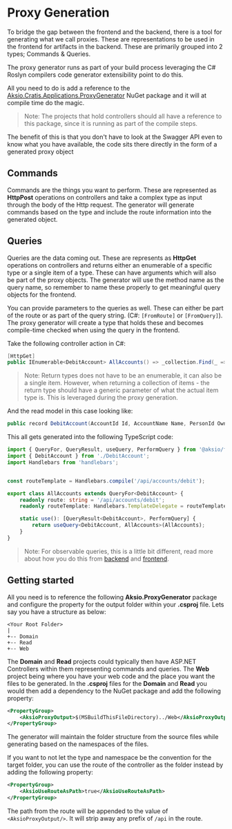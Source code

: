 # Proxy Generation

To bridge the gap between the frontend and the backend, there is a tool for generating what we call proxies.
These are representations to be used in the frontend for artifacts in the backend. These are primarily grouped into 2
types; Commands & Queries.

The proxy generator runs as part of your build process leveraging the C# Roslyn compilers code generator extensibility point
to do this.

All you need to do is add a reference to the [Aksio.Cratis.Applications.ProxyGenerator](https://www.nuget.org/packages/Aksio.Cratis.Applications.ProxyGenerator/) NuGet
package and it will at compile time do the magic.

> Note: The projects that hold controllers should all have a reference to this package, since it is running as part of the
> compile steps.

The benefit of this is that you don't have to look at the Swagger API even to know what you have available, the code sits
there directly in the form of a generated proxy object

## Commands

Commands are the things you want to perform. These are represented as **HttpPost** operations on controllers and take a
complex type as input through the body of the Http request. The generator will generate commands based on the type and
include the route information into the generated object.

## Queries

Queries are the data coming out. These are represents as **HttpGet** operations on controllers and returns either an enumerable
of a specific type or a single item of a type. These can have arguments which will also be part of the proxy objects. The generator will use the
method name as the query name, so remember to name these properly to get meaningful query objects for the frontend.

You can provide parameters to the queries as well. These can either be part of the route or as part of the query string.
(C#: `[FromRoute]` or `[FromQuery]`). The proxy generator will create a type that holds these and becomes compile-time
checked when using the query in the frontend.

Take the following controller action in C#:

```csharp
[HttpGet]
public IEnumerable<DebitAccount> AllAccounts() => _collection.Find(_ => true).ToList();
```

> Note: Return types does not have to be an enumerable, it can also be a single item. However, when returning a collection
> of items - the return type should have a generic parameter of what the actual item type is. This is leveraged during
> the proxy generation.

And the read model in this case looking like:

```csharp
public record DebitAccount(AccountId Id, AccountName Name, PersonId Owner, double Balance);
```

This all gets generated into the following TypeScript code:

```typescript
import { QueryFor, QueryResult, useQuery, PerformQuery } from '@aksio/frontend/queries';
import { DebitAccount } from './DebitAccount';
import Handlebars from 'handlebars';


const routeTemplate = Handlebars.compile('/api/accounts/debit');

export class AllAccounts extends QueryFor<DebitAccount> {
    readonly route: string = '/api/accounts/debit';
    readonly routeTemplate: Handlebars.TemplateDelegate = routeTemplate;

    static use(): [QueryResult<DebitAccount>, PerformQuery] {
        return useQuery<DebitAccount, AllAccounts>(AllAccounts);
    }
}
```

> Note: For observable queries, this is a little bit different, read more about how you do this from [backend](../queries.md) and
> [frontend](./queries.md).

## Getting started

All you need is to reference the following **Aksio.ProxyGenerator** package and configure the property for the output
folder within your **.csproj** file. Lets say you have a structure as below:

```shell
<Your Root Folder>
|
+-- Domain
+-- Read
+-- Web
```

The **Domain** and **Read** projects could typically then have ASP.NET Controllers within them representing commands and queries.
The **Web** project being where you have your web code and the place you want the files to be generated. In the **.csproj**
files for the **Domain** and **Read** you would then add a dependency to the NuGet package and add the following property:

```xml
<PropertyGroup>
    <AksioProxyOutput>$(MSBuildThisFileDirectory)../Web</AksioProxyOutput>
</PropertyGroup>
```

The generator will maintain the folder structure from the source files while generating based on the namespaces of the files.

If you want to not let the type and namespace be the convention for the target folder, you can use the route of the controller
as the folder instead by adding the following property:

```xml
<PropertyGroup>
    <AksioUseRouteAsPath>true</AksioUseRouteAsPath>
</PropertyGroup>
```

The path from the route will be appended to the value of `<AksioProxyOutput/>`. It will strip away any prefix of `/api` in the route.
